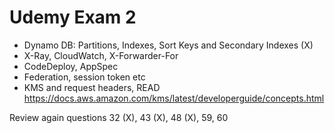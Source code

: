 # Udemy Exam 2

- Dynamo DB: Partitions, Indexes, Sort Keys and Secondary Indexes (X)
- X-Ray, CloudWatch, X-Forwarder-For
- CodeDeploy, AppSpec
- Federation, session token etc
- KMS and request headers, READ https://docs.aws.amazon.com/kms/latest/developerguide/concepts.html

Review again questions 32 (X), 43 (X), 48 (X), 59, 60